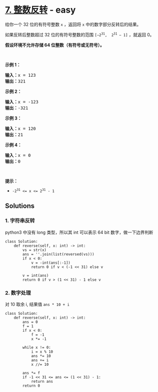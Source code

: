 # [7. 整数反转](https://leetcode-cn.com/problems/reverse-integer/) - easy

<p>给你一个 32 位的有符号整数 <code>x</code> ，返回将 <code>x</code> 中的数字部分反转后的结果。</p>

<p>如果反转后整数超过 32 位的有符号整数的范围 <code>[−2<sup>31</sup>,  2<sup>31 </sup>− 1]</code> ，就返回 0。</p>
<strong>假设环境不允许存储 64 位整数（有符号或无符号）。</strong>

<p> </p>

<p><strong>示例 1：</strong></p>

<pre>
<strong>输入：</strong>x = 123
<strong>输出：</strong>321
</pre>

<p><strong>示例 2：</strong></p>

<pre>
<strong>输入：</strong>x = -123
<strong>输出：</strong>-321
</pre>

<p><strong>示例 3：</strong></p>

<pre>
<strong>输入：</strong>x = 120
<strong>输出：</strong>21
</pre>

<p><strong>示例 4：</strong></p>

<pre>
<strong>输入：</strong>x = 0
<strong>输出：</strong>0
</pre>

<p> </p>

<p><strong>提示：</strong></p>

<ul>
	<li><code>-2<sup>31</sup> <= x <= 2<sup>31</sup> - 1</code></li>
</ul>


## Solutions

### 1. 字符串反转

python3 中没有 long 类型，所以其 int 可以表示 64 bit 数字，做一下边界判断

```py3
class Solution:
    def reverse(self, x: int) -> int:
        vs = str(x)
        ans = ''.join(list(reversed(vs)))
        if x < 0:
            v = -int(ans[:-1])
            return 0 if v < (-1 << 31) else v
        
        v = int(ans)
        return 0 if v > (1 << 31) - 1 else v
```

### 2. 数字处理

对 10 取余 i, 结果值 `ans * 10 + i`

```py3
class Solution:
    def reverse(self, x: int) -> int:
        ans = 0
        f = 1
        if x < 0:
            f = -1
            x *= -1

        while x != 0:
            i = x % 10
            ans *= 10
            ans += i
            x //= 10
        
        ans *= f
        if -1 << 31 <= ans <= (1 << 31) - 1:
            return ans
        return 0
```
